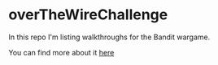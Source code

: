 # overTheWireChallenge
In this repo I'm listing walkthroughs for the Bandit wargame.

You can find more about it [here](https://overthewire.org/wargames/bandit/)
